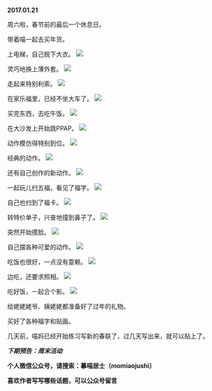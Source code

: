 
          
**2017.01.21**

周六啦，春节前的最后一个休息日。

带着喵一起去买年货。

上电梯，自己脱下大衣。
![](https://pic3.zhimg.com/v2-db9c337abbfb803312cd914e656584f9.jpg)


灵巧地换上薄外套。
![](https://pic2.zhimg.com/v2-32edd3a906f7589b8d2896a4afdd5f81.jpg)


走起来特别利索。
![](https://pic1.zhimg.com/v2-81176162c7213920fd99c8b0bdc33fc4.jpg)


在家乐福里，已经不坐大车了。
![](https://pic2.zhimg.com/v2-a03264f1b93867aede4a0de3573721a0.jpg)


买完东西，去吃午饭。
![](https://pic3.zhimg.com/v2-3861a7a1b2078c692e51af21fd017f95.jpg)


在大沙发上开始跳PPAP。
![](https://pic3.zhimg.com/v2-300882be56936cf2f5cff73387c3ebb8.jpg)


动作模仿得特别到位。
![](https://pic3.zhimg.com/v2-a69369a05ca0ba7ab4cc808e9eda6472.jpg)


经典的动作。
![](https://pic1.zhimg.com/v2-7738e9ea27301a311425bb0303686b85.jpg)


还有自己创作的新动作。
![](https://pic4.zhimg.com/v2-c10d876f6f8cf53528693e33de6e5032.jpg)


一起玩儿扫五福，看见了福字。
![](https://pic4.zhimg.com/v2-0cc383e2056e565632a9e436e8728158.jpg)


自己也扫到了福卡。
![](https://pic2.zhimg.com/v2-9cf9d9f8b0cb555d9e3047da95a422c2.jpg)


转特价单子，兴奋地撞到鼻子了。
![](https://pic4.zhimg.com/v2-7624e3f4f92ff4b12ab9e21404a48351.jpg)


突然开始摸脸。
![](https://pic2.zhimg.com/v2-22bab714ed791e95191aabcc9274911a.jpg)


自己摆各种可爱的动作。
![](https://pic2.zhimg.com/v2-bbabd9bcdd9555b60f8fe61f52cf5cc4.jpg)


吃饭也很好，一点没有耍赖。
![](https://pic4.zhimg.com/v2-59c33a5876866161685fce9e08f15c0c.jpg)


边吃，还要求照相。
![](https://pic3.zhimg.com/v2-b2e795deebd2b5085492a468a106e66b.jpg)


吃好饭，一起合个影。
![](https://pic1.zhimg.com/v2-66203bafefebbf0886f10a29edb4003c.jpg)


给姥姥姥爷、姨姥姥都准备好了过年的礼物。

买好了各种福字和贴画。

几天前，喵妈已经开始练习写新的春联了，过几天写出来，就可以贴上了。


***下期预告：周末活动***


**个人微信公众号，请搜索：摹喵居士（momiaojushi）**

**喜欢作者写写哪些话题，可以公众号留言**

        